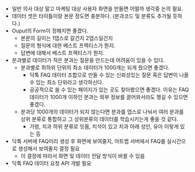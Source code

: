 - 일반 의사 대상 말고 마케팅 대상 사용자 화면을 만들면 어떨까 생각중 논의 필요.
- 데이터 셋은 타이틀이랑 본문 정도면 충분하다. (분과코드 및 분류도 추가될 듯하다.)
- Ouput의 Form이 정해지면 좋겠다.
  - 본문의 길이는 1뎁스로 갈건지 2뎁스일건지
  - 질문의 형식에 대한 베스트 프렉티스가 뭔지.
  - 답변에 대해서 베스트 프렉티스가 뭔지.
- 분과별로 데이터가 적은 분과는 질문을 만드는데 어려움이 있을 수 있다.
  - 분과별로 최하위 단위의 최소 데이터가 1000개는 되게 줬으면 좋겠다.
    - 닥톡 FAQ 데이터 조합으로 만들 수 있는 신뢰성있는 질문 혹은 답변이 나올 수 있는 최소 단위라고 생각하신다.
    - 공공적으로 쓸 수 있는 페이지가 있는 곳도 찾아봤으면 좋겠다. 이유는 FAQ데이터가 1000개 이하인 분과는 외부 정보를 끌어와서라도 챙길 수 있으면 좋겠다.
  - 분과당 1000개의 데이터가 되지 않는다면 분과를 뎁스로 나눠서 여러 분과를 상위 분류로 통합하고 그 상위분류의 데이터를 학습시키는게 좋을 것 같다.
    - 가령, 치과 하위 분류로 잇몸, 치석이 있고 치과 아래 성인, 유아 이렇게 있는 등
- 닥톡 서버에 FAQ미리 생성 후 화면에 보여줄지, 아트랩 서버에서 FAQ를 실시간으로 생성해서 보여줄지 결정 필요
  - 이 결정에 따라서 화면 및 데이터 전달 방식이 바뀔 수 있음
- 닥톡 FAQ 데이터 요청 API 개발 필요